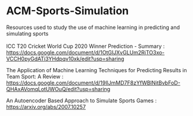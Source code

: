 # ACM-Sports-Simulation
Resources used to study the use of machine learning in predicting and simulating sports
</br></br>
ICC T20 Cricket World Cup 2020 Winner Prediction - Summary : https://docs.google.com/document/d/1OtGIJXvGLUm2RjTO3xo-VCCH0pyGdATi3YHdpqv10xk/edit?usp=sharing
</br>

The Application of Machine Learning Techniques for Predicting Results in Team Sport: A Review : https://docs.google.com/document/d/19IlJmMD7F8zYfWBlNitBvbFoD-QHAxAVomqLotUWOuQ/edit?usp=sharing
</br>

An Autoencoder Based Approach to Simulate Sports Games : https://arxiv.org/abs/2007.10257
